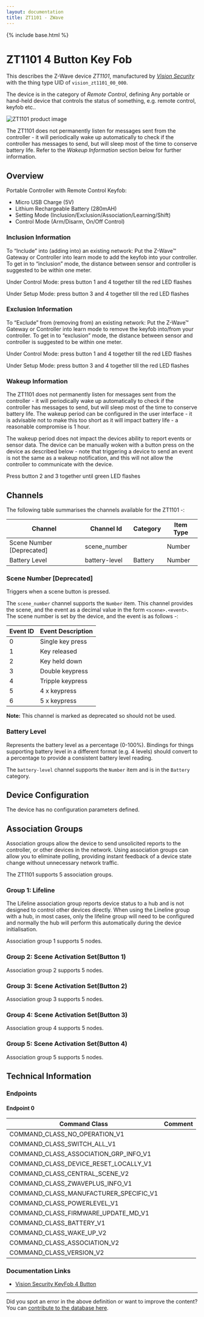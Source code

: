 ```yaml
---
layout: documentation
title: ZT1101 - ZWave
---
```


{% include base.html %}

# ZT1101 4 Button Key Fob
This describes the Z-Wave device *ZT1101*, manufactured by *[Vision Security](http://www.visionsecurity.com.tw/)* with the thing type UID of ```vision_zt1101_00_000```.

The device is in the category of *Remote Control*, defining Any portable or hand-held device that controls the status of something, e.g. remote control, keyfob etc..

![ZT1101 product image](https://www.cd-jackson.com/zwave_device_uploads/914/914_default.jpg)


The ZT1101 does not permanently listen for messages sent from the controller - it will periodically wake up automatically to check if the controller has messages to send, but will sleep most of the time to conserve battery life. Refer to the *Wakeup Information* section below for further information.

## Overview

Portable Controller with Remote Control Keyfob:

  * Micro USB Charge (5V)
  * Lithium Rechargeable Battery (280mAH)
  * Setting Mode (Inclusion/Exclusion/Association/Learning/Shift)
  * Control Mode (Arm/Disarm, On/Off Control)

### Inclusion Information

To “Include” into (adding into) an existing network: Put the Z-Wave™ Gateway or Controller into learn mode to add the keyfob into your controller. To get in to “inclusion” mode, the distance between sensor and controller is suggested to be within one meter.

Under Control Mode: press button 1 and 4 together till the red LED flashes

Under Setup Mode: press button 3 and 4 together till the red LED flashes

### Exclusion Information

To “Exclude” from (removing from) an existing network: Put the Z-Wave™ Gateway or Controller into learn mode to remove the keyfob into/from your controller. To get in to “exclusion” mode, the distance between sensor and controller is suggested to be within one meter.

Under Control Mode: press button 1 and 4 together till the red LED flashes

Under Setup Mode: press button 3 and 4 together till the red LED flashes

### Wakeup Information

The ZT1101 does not permanently listen for messages sent from the controller - it will periodically wake up automatically to check if the controller has messages to send, but will sleep most of the time to conserve battery life. The wakeup period can be configured in the user interface - it is advisable not to make this too short as it will impact battery life - a reasonable compromise is 1 hour.

The wakeup period does not impact the devices ability to report events or sensor data. The device can be manually woken with a button press on the device as described below - note that triggering a device to send an event is not the same as a wakeup notification, and this will not allow the controller to communicate with the device.


Press button 2 and 3 together until green LED flashes

## Channels

The following table summarises the channels available for the ZT1101 -:

| Channel | Channel Id | Category | Item Type |
|---------|------------|----------|-----------|
| Scene Number  [Deprecated]| scene_number |  | Number | 
| Battery Level | battery-level | Battery | Number |

### Scene Number [Deprecated]
Triggers when a scene button is pressed.

The ```scene_number``` channel supports the ```Number``` item.
This channel provides the scene, and the event as a decimal value in the form ```<scene>.<event>```. The scene number is set by the device, and the event is as follows -:

| Event ID | Event Description  |
|----------|--------------------|
| 0        | Single key press   |
| 1        | Key released       |
| 2        | Key held down      |
| 3        | Double keypress    |
| 4        | Tripple keypress   |
| 5        | 4 x keypress       |
| 6        | 5 x keypress       |

**Note:** This channel is marked as deprecated so should not be used.

### Battery Level
Represents the battery level as a percentage (0-100%). Bindings for things supporting battery level in a different format (e.g. 4 levels) should convert to a percentage to provide a consistent battery level reading.

The ```battery-level``` channel supports the ```Number``` item and is in the ```Battery``` category.



## Device Configuration

The device has no configuration parameters defined.

## Association Groups

Association groups allow the device to send unsolicited reports to the controller, or other devices in the network. Using association groups can allow you to eliminate polling, providing instant feedback of a device state change without unnecessary network traffic.

The ZT1101 supports 5 association groups.

### Group 1: Lifeline

The Lifeline association group reports device status to a hub and is not designed to control other devices directly. When using the Lineline group with a hub, in most cases, only the lifeline group will need to be configured and normally the hub will perform this automatically during the device initialisation.

Association group 1 supports 5 nodes.

### Group 2: Scene Activation Set(Button 1)


Association group 2 supports 5 nodes.

### Group 3: Scene Activation Set(Button 2)


Association group 3 supports 5 nodes.

### Group 4: Scene Activation Set(Button 3)


Association group 4 supports 5 nodes.

### Group 5: Scene Activation Set(Button 4)


Association group 5 supports 5 nodes.

## Technical Information

### Endpoints

#### Endpoint 0

| Command Class | Comment |
|---------------|---------|
| COMMAND_CLASS_NO_OPERATION_V1| |
| COMMAND_CLASS_SWITCH_ALL_V1| |
| COMMAND_CLASS_ASSOCIATION_GRP_INFO_V1| |
| COMMAND_CLASS_DEVICE_RESET_LOCALLY_V1| |
| COMMAND_CLASS_CENTRAL_SCENE_V2| |
| COMMAND_CLASS_ZWAVEPLUS_INFO_V1| |
| COMMAND_CLASS_MANUFACTURER_SPECIFIC_V1| |
| COMMAND_CLASS_POWERLEVEL_V1| |
| COMMAND_CLASS_FIRMWARE_UPDATE_MD_V1| |
| COMMAND_CLASS_BATTERY_V1| |
| COMMAND_CLASS_WAKE_UP_V2| |
| COMMAND_CLASS_ASSOCIATION_V2| |
| COMMAND_CLASS_VERSION_V2| |

### Documentation Links

* [Vision Security KeyFob 4 Button](https://www.cd-jackson.com/zwave_device_uploads/914/Vision-Z-Wave-Keyfob-Remote.pdf)

---

Did you spot an error in the above definition or want to improve the content?
You can [contribute to the database here](http://www.cd-jackson.com/index.php/zwave/zwave-device-database/zwave-device-list/devicesummary/914).
